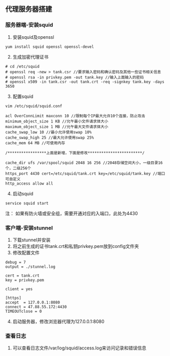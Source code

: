 ## 代理服务器搭建
### 服务器端-安装squid
1. 安装squid及openssl
```
yum install squid openssl openssl-devel
```
2. 生成加密代理证书
```
# cd /etc/squid 
# openssl req -new > tank.csr //要求输入密码和确认密码及其他一些证书相关信息
# openssl rsa -in privkey.pem -out tank.key //输入上面输入的密码 
# openssl x509 -in tank.csr -out tank.crt -req -signkey tank.key -days 3650 
```
3. 配置squid
```
vim /etc/squid/squid.conf 

acl OverConnLimit maxconn 10 //限制每个IP最大允许10个连接，防止攻击 
minimum_object_size 1 KB //允午最小文件请求体大小 
maximum_object_size 1 MB //允午最大文件请求体大小 
cache_swap_low 10 //最小允许使用swap 10% 
cache_swap_high 25 //最大允许使用swap 25% 
cache_mem 64 MB //可使用内存 

/*****************上面是新增，下面是修改************************/ 

cache_dir ufs /var/spool/squid 2048 16 256 //2048存储空间大小，一级目录16个，二级256个 
https_port 4430 cert=/etc/squid/tank.crt key=/etc/squid/tank.key //端口可自定义 
http_access allow all 
```
4. 启动squid
```
service squid start
```
注： 如果有防火墙或安全组，需要开通对应的入端口，此处为4430




### 客户端-安装stunnel
1. 下载stunnel并安装
2. 将之前生成的证书tank.crt和私钥privkey.pem放到config文件夹
3. 修改配置文件
```
debug = 7
output = ./stunnel.log

cert = tank.crt
key = privkey.pem

client = yes

[https]
accept  = 127.0.0.1:8080
connect = 47.88.55.172:4430
TIMEOUTclose = 0
```
4. 启动服务器，修改浏览器代理为127.0.0.1:8080

### 查看日志
1. 可以查看日志文件/var/log/squid/access.log来访问记录和错误信息
